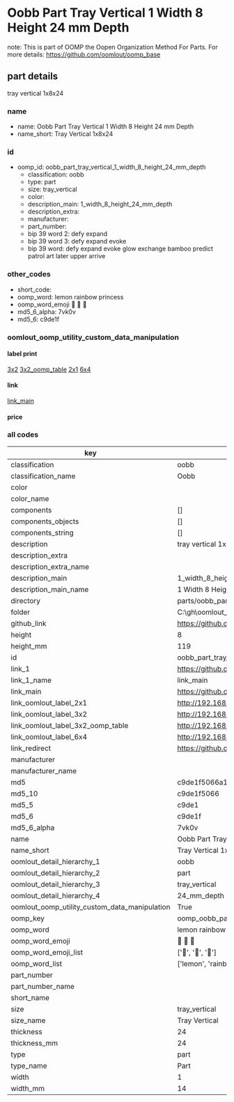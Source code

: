 # Oobb Part Tray Vertical 1 Width 8 Height 24 mm Depth  

note: This is part of OOMP the Oopen Organization Method For Parts. For more details: https://github.com/oomlout/oomp_base

##  part details
  



tray vertical 1x8x24



### name
* name: Oobb Part Tray Vertical 1 Width 8 Height 24 mm Depth
* name_short: Tray Vertical 1x8x24 
### id
* oomp_id: oobb_part_tray_vertical_1_width_8_height_24_mm_depth
  * classification: oobb
  * type: part
  * size: tray_vertical
  * color: 
  * description_main: 1_width_8_height_24_mm_depth
  * description_extra: 
  * manufacturer: 
  * part_number: 
  * bip 39 word 2: defy expand
  * bip 39 word 3: defy expand evoke
  * bip 39 word: defy expand evoke glow exchange bamboo predict patrol art later upper arrive

### other_codes
* short_code: 
* oomp_word: lemon rainbow princess
* oomp_word_emoji :lemon: :rainbow: :princess:
* md5_6_alpha: 7vk0v
* md5_6: c9de1f






### oomlout_oomp_utility_custom_data_manipulation
#### label print
[3x2](http://192.168.1.245:1112/?label=oomp%207vk0v)
[3x2_oomp_table](http://192.168.1.108:1112/?label=oomp%207vk0v)
[2x1](http://192.168.1.242:1112/?label=oomp%207vk0v)
[6x4](http://192.168.1.55:1112/?label=oomp%207vk0v)    

#### link

[link_main](https://github.com/oomlout/oomlout_oobb_version_4_generated_parts/tree/main/navigation_oomp/oobb/part/tray_vertical/1_width_8_height_24_mm_depth/part)                              

#### price







### all codes 
| key | value |  
| --- | --- |  
| classification | oobb |  
| classification_name | Oobb |  
| color |  |  
| color_name |  |  
| components | [] |  
| components_objects | [] |  
| components_string | [] |  
| description | tray vertical 1x8x24 |  
| description_extra |  |  
| description_extra_name |  |  
| description_main | 1_width_8_height_24_mm_depth |  
| description_main_name | 1 Width 8 Height 24 mm Depth |  
| directory | parts/oobb_part_tray_vertical_1_width_8_height_24_mm_depth |  
| folder | C:\gh\oomlout_oobb_version_4_generated_parts\parts\oobb_part_tray_vertical_1_width_8_height_24_mm_depth |  
| github_link | https://github.com/oomlout/oomlout_oomp_part_src/tree/main/parts/oobb_part_tray_vertical_1_width_8_height_24_mm_depth |  
| height | 8 |  
| height_mm | 119 |  
| id | oobb_part_tray_vertical_1_width_8_height_24_mm_depth |  
| link_1 | https://github.com/oomlout/oomlout_oobb_version_4_generated_parts/tree/main/navigation_oomp/oobb/part/tray_vertical/1_width_8_height_24_mm_depth/part |  
| link_1_name | link_main |  
| link_main | https://github.com/oomlout/oomlout_oobb_version_4_generated_parts/tree/main/navigation_oomp/oobb/part/tray_vertical/1_width_8_height_24_mm_depth/part |  
| link_oomlout_label_2x1 | http://192.168.1.242:1112/?label=oomp%207vk0v |  
| link_oomlout_label_3x2 | http://192.168.1.245:1112/?label=oomp%207vk0v |  
| link_oomlout_label_3x2_oomp_table | http://192.168.1.108:1112/?label=oomp%207vk0v |  
| link_oomlout_label_6x4 | http://192.168.1.55:1112/?label=oomp%207vk0v |  
| link_redirect | https://github.com/oomlout/oomlout_oobb_version_4_generated_parts/tree/main/parts/oobb_tray_vertical_01_08_24 |  
| manufacturer |  |  
| manufacturer_name |  |  
| md5 | c9de1f5066a135344827563c9c1409cd |  
| md5_10 | c9de1f5066 |  
| md5_5 | c9de1 |  
| md5_6 | c9de1f |  
| md5_6_alpha | 7vk0v |  
| name | Oobb Part Tray Vertical 1 Width 8 Height 24 mm Depth |  
| name_short | Tray Vertical 1x8x24  |  
| oomlout_detail_hierarchy_1 | oobb |  
| oomlout_detail_hierarchy_2 | part |  
| oomlout_detail_hierarchy_3 | tray_vertical |  
| oomlout_detail_hierarchy_4 | 24_mm_depth |  
| oomlout_oomp_utility_custom_data_manipulation | True |  
| oomp_key | oomp_oobb_part_tray_vertical_1_width_8_height_24_mm_depth |  
| oomp_word | lemon rainbow princess |  
| oomp_word_emoji | :lemon: :rainbow: :princess: |  
| oomp_word_emoji_list | [':lemon:', ':rainbow:', ':princess:'] |  
| oomp_word_list | ['lemon', 'rainbow', 'princess'] |  
| part_number |  |  
| part_number_name |  |  
| short_name |  |  
| size | tray_vertical |  
| size_name | Tray Vertical |  
| thickness | 24 |  
| thickness_mm | 24 |  
| type | part |  
| type_name | Part |  
| width | 1 |  
| width_mm | 14 |  
